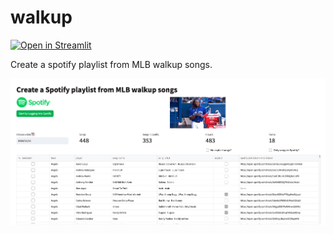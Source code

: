 # walkup

[![Open in Streamlit](https://static.streamlit.io/badges/streamlit_badge_black_white.svg)](https://walkup.streamlit.app)

Create a spotify playlist from MLB walkup songs.

![walkup](walkup_screenshot.png)
